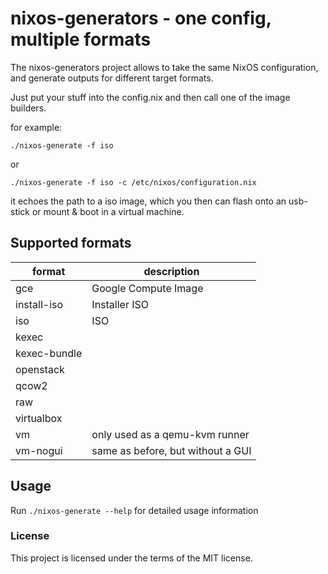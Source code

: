 # nixos-generators - one config, multiple formats

The nixos-generators project allows to take the same NixOS configuration, and
generate outputs for different target formats.

Just put your stuff into the config.nix and then call one of the image builders.

for example:
```
./nixos-generate -f iso
```
or

```
./nixos-generate -f iso -c /etc/nixos/configuration.nix
```

it echoes the path to a iso image, which you then can flash onto an usb-stick
or mount & boot in a virtual machine.

## Supported formats

format | description
--- | ---
gce | Google Compute Image
install-iso | Installer ISO
iso | ISO 
kexec |
kexec-bundle |
openstack |
qcow2 |
raw |
virtualbox |
vm | only used as a qemu-kvm runner
vm-nogui | same as before, but without a GUI

## Usage

Run `./nixos-generate --help` for detailed usage information

### License
This project is licensed under the terms of the MIT license.
